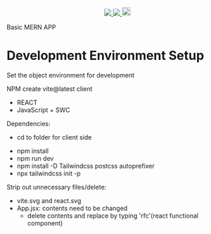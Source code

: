 <p align='center'>
  <a href="https://github.com/saibhreas">
    <img src="https://img.shields.io/badge/GitHub-100000?style=flat&logo=github&logoColor=white">
  </a>  
  <a href='https://www.linkedin.com/in/siobhanknuttel'>
      <img src='https://img.shields.io/badge/LinkedIn-blue?style=flat&logo=linkedin&labelColor=blue'>
  </a>
    <a href='https://www.upwork.com/freelancers/siobhank4?viewMode=1'> 
    <img src='https://img.shields.io/badge/UpWork-6FDA44?style=for-the-badge&logo=Upwork&logoColor=white' witth="45" height="20"> 
  </a>
  
</p>
Basic MERN APP

# Development Environment Setup

Set the object environment for development

NPM create vite@latest client 
* REACT
* JavaScript + SWC

Dependencies:
  - cd to folder for client side
  * npm install
  * npm run dev
  * npm install -D Tailwindcss postcss autoprefixer
  * npx tailwindcss init -p

Strip out unnecessary files/delete:
* vite.svg and react.svg
* App.jsx: contents need to be changed
  - delete contents and replace by typing 'rfc'(react functional component)
